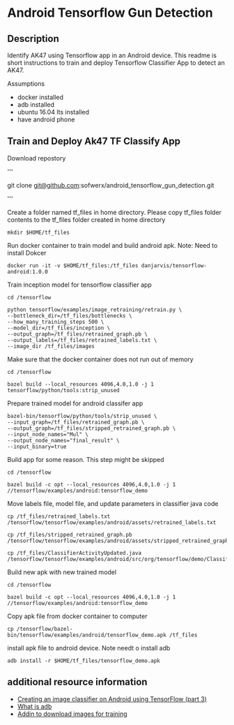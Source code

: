
# Android Tensorflow Gun Detection

## Description
Identify AK47 using Tensorflow app in an Android device. This readme is short instructions to train and deploy Tensorflow Classifier App to detect an AK47. 

Assumptions
* docker installed
* adb installed
* ubuntu 16.04 lts installed
* have android phone




## Train and Deploy Ak47 TF Classify App

Download repostory

'''

git clone git@github.com:sofwerx/android_tensorflow_gun_detection.git

'''

Create a folder named tf_files in home directory. Please copy tf_files folder contents to the tf_files folder created in home directory
```
mkdir $HOME/tf_files
```

Run docker container to train model and build android apk. Note: Need to install Dokcer 
```
docker run -it -v $HOME/tf_files:/tf_files danjarvis/tensorflow-android:1.0.0
```
Train inception model for tensorflow classifier app
```
cd /tensorflow

python tensorflow/examples/image_retraining/retrain.py \
--bottleneck_dir=/tf_files/bottlenecks \
--how_many_training_steps 500 \
--model_dir=/tf_files/inception \
--output_graph=/tf_files/retrained_graph.pb \
--output_labels=/tf_files/retrained_labels.txt \
--image_dir /tf_files/images
```

Make sure that the docker container does not run out of memory

```
cd /tensorflow

bazel build --local_resources 4096,4.0,1.0 -j 1 tensorflow/python/tools:strip_unused
```
Prepare trained model for android classifer app

```
bazel-bin/tensorflow/python/tools/strip_unused \
--input_graph=/tf_files/retrained_graph.pb \
--output_graph=/tf_files/stripped_retrained_graph.pb \
--input_node_names="Mul" \
--output_node_names="final_result" \
--input_binary=true
```
Build app for some reason. This step might be skipped
```
cd /tensorflow

bazel build -c opt --local_resources 4096,4.0,1.0 -j 1 //tensorflow/examples/android:tensorflow_demo
```
Move labels file, model file, and update parameters in classifier java code
```
cp /tf_files/retrained_labels.txt /tensorflow/tensorflow/examples/android/assets/retrained_labels.txt

cp /tf_files/stripped_retrained_graph.pb /tensorflow/tensorflow/examples/android/assets/stripped_retrained_graph.pb

cp /tf_files/ClassifierActivityUpdated.java /tensorflow/tensorflow/examples/android/src/org/tensorflow/demo/ClassifierActivity.java
```
Build new apk with new trained model
```
cd /tensorflow

bazel build -c opt --local_resources 4096,4.0,1.0 -j 1 //tensorflow/examples/android:tensorflow_demo
```
Copy apk file from docker container to computer
```
cp /tensorflow/bazel-bin/tensorflow/examples/android/tensorflow_demo.apk /tf_files
```

install apk file to android device. Note needt o install adb
```
adb install -r $HOME/tf_files/tensorflow_demo.apk
```



## additional resource information

* [Creating an image classifier on Android using TensorFlow (part 3)](https://medium.com/@daj/creating-an-image-classifier-on-android-using-tensorflow-part-3-215d61cb5fcd)
* [What is adb](https://developer.android.com/studio/command-line/adb.html#move)
* [Addin to download images for training](https://www.pcsteps.com/5170-mass-download-images-chrome/)

